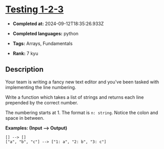 # [Testing 1-2-3](https://www.codewars.com/kata/54bf85e3d5b56c7a05000cf9)

- **Completed at:** 2024-09-12T18:35:26.933Z

- **Completed languages:** python

- **Tags:** Arrays, Fundamentals

- **Rank:** 7 kyu

## Description

Your team is writing a fancy new text editor and you've been tasked with implementing the line numbering.

Write a function which takes a list of strings and returns each line prepended by the correct number.

The numbering starts at 1. The format is `n: string`. Notice the colon and space in between.

**Examples: (Input --> Output)**

```
[] --> []
["a", "b", "c"] --> ["1: a", "2: b", "3: c"]
```

